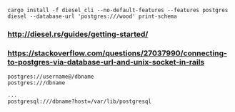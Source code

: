 
    cargo install -f diesel_cli --no-default-features --features postgres
    diesel --database-url 'postgres:///wood' print-schema

### http://diesel.rs/guides/getting-started/

### https://stackoverflow.com/questions/27037990/connecting-to-postgres-via-database-url-and-unix-socket-in-rails

    postgres://username@/dbname
    postgres:///dbname

    ...
    postgresql:///dbname?host=/var/lib/postgresql

